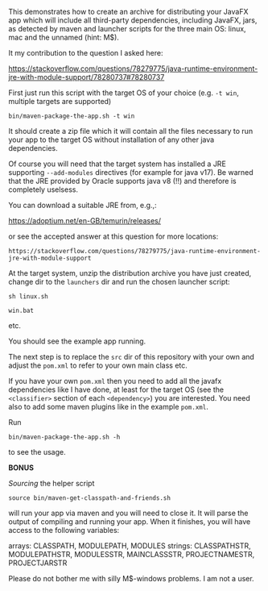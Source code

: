 This demonstrates how to create an archive for distributing
your JavaFX app which will include all third-party dependencies,
including JavaFX, jars, as detected by maven and launcher scripts
for the three main OS: linux, mac and the unnamed (hint: M$).

It my contribution to the question I asked here:

  https://stackoverflow.com/questions/78279775/java-runtime-environment-jre-with-module-support/78280737#78280737

First just run this script with the target OS
of your choice (e.g. ```-t win```, multiple targets are supported)

```
bin/maven-package-the-app.sh -t win
```

It should create a zip file which it will contain all
the files necessary to run your app to the target OS
without installation of any other java dependencies.

Of course you will need that the target system has
installed a JRE supporting
```--add-modules``` directives (for example for java v17).
Be warned that the JRE provided by Oracle
supports java v8 (!!) and therefore is completely uselsess.

You can download a suitable JRE from, e.g.,:

https://adoptium.net/en-GB/temurin/releases/ 

or see the accepted answer at this question for more locations:

```
https://stackoverflow.com/questions/78279775/java-runtime-environment-jre-with-module-support
```

At the target system, unzip the distribution archive
you have just created, change dir to the ```launchers``` dir
and run the chosen launcher script:

```
sh linux.sh
```

```
win.bat
```

etc.

You should see the example app running.

The next step is to replace the ```src``` dir
of this repository with your own and adjust the ```pom.xml```
to refer to your own main class etc.

If you have your own ```pom.xml``` then you need
to add all the javafx dependencies like I have done,
at least for the target OS (see the ```<classifier>``` section
of each ```<dependency>```) you are interested.
You need also to add some maven plugins like in the example ```pom.xml```.

Run

```
bin/maven-package-the-app.sh -h
```

to see the usage.

**BONUS**

*Sourcing* the helper script

```
source bin/maven-get-classpath-and-friends.sh
```

will run your app via maven and you will need to close it.
It will parse the output of compiling and running your app.
When it finishes, you will have access to the following
variables:

arrays: CLASSPATH, MODULEPATH, MODULES
strings: CLASSPATHSTR, MODULEPATHSTR, MODULESSTR, MAINCLASSSTR, PROJECTNAMESTR, PROJECTJARSTR


Please do not bother me with silly M$-windows problems.
I am not a user.
